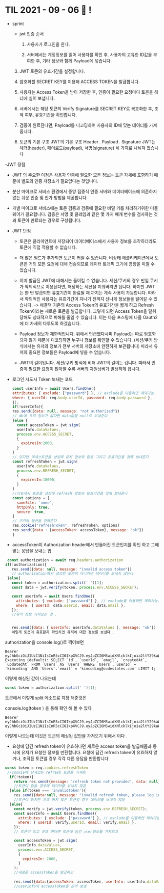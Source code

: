 # TIL 2021 - 09 - 06 📖 !

- sprint
   - jwt 인증 순서
     1. 사용자가 로그인을 한다.

     2. 서버에서는 계정정보를 읽어 사용자를 확인 후, 사용자의 고유한 ID값을 부여한 후, 기타 정보와 함께 Payload에 넣습니다.

    3. JWT 토큰의 유효기간을 설정합니다.
    4. 암호화할 SECRET KEY를 이용해 ACCESS TOKEN을 발급합니다.

    5. 사용자는 Access Token을 받아 저장한 후, 인증이 필요한 요청마다 토큰을 헤더에 실어 보냅니다.

    6. 서버에서는 해당 토큰의 Verify Signature를 SECRET KEY로 복호화한 후, 조작 여부, 유효기간을 확인합니다.

   7. 검증이 완료된다면, Payload를 디코딩하여 사용자의 ID에 맞는 데이터를 가져옵니다.

   8. 토큰의 기본 구조 JWT의 기본 구조 Header . Payload . Signature JWT는 헤더(header), 페이로드(payload), 서명(signature) 세 가지로 나눠져 있습니다

 -JWT 장점
  - JWT 의 주요한 이점은 사용자 인증에 필요한 모든 정보는 토큰 자체에 포함하기 때문에 별도의 인증 저장소가 필요없다는 것입니다.

  - 분산 마이크로 서비스 환경에서 중앙 집중식 인증 서버와 데이터베이스에 의존하지 않는 쉬운 인증 및 인가 방법을 제공합니다.

  - 개별 마이크로 서비스에는 토큰 검증과 검증에 필요한 비밀 키를 처리하기위한 미들웨어가 필요합니다. 검증은 서명 및 클레임과 같은 몇 가지 매개 변수를 검사하는 것과 토큰이 만료되는 경우로 구성됩니다. 

 - JWT 단점

   - 토큰은 클라이언트에 저장되어 데이터베이스에서 사용자 정보를 조작하더라도 토큰에 직접 적용할 수 없습니다.

   - 더 많은 필드가 추가되면 토큰이 커질 수 있습니다. 비상태 애플리케이션에서 토큰은 거의 모든 요청에 대해 전송되므로 데이터 트래픽 크기에 영향을 미칠 수 있습니다.

   - 이미 발급된 JWT에 대해서는 돌이킬 수 없습니다. 세션/쿠키의 경우 만일 쿠키가 악의적으로 이용된다면, 해당하는 세션을 지워버리면 됩니다. 하지만 JWT는 한 번 발급되면 유효기간이 완료될 때 까지는 계속 사용이 가능합니다. 따라서 악의적인 사용자는 유효기간이 지나기 전까지 신나게 정보들을 털어갈 수 있습니다. -> 해결책 기존의 Access Token의 유효기간을 짧게 하고 Refresh Token이라는 새로운 토큰을 발급합니다. 그렇게 되면 Access Token을 탈취당해도 상대적으로 피해를 줄일 수 있습니다. 이는 다음 포스팅에 나올 Oauth2에 더 자세히 다루도록 하겠습니다.

   - Payload 정보가 제한적입니다. 위에서 언급했다시피 Payload는 따로 암호화되지 않기 때문에 디코딩하면 누구나 정보를 확인할 수 있습니다. (세션/쿠키 방식에서는 유저의 정보가 전부 서버의 저장소에 안전하게 보관됩니다) 따라서 유저의 중요한 정보들은 Payload에 넣을 수 없습니다.

   - JWT의 길이입니다. 세션/쿠키 방식에 비해 JWT의 길이는 깁니다. 따라서 인증이 필요한 요청이 많아질 수록 서버의 자원낭비가 발생하게 됩니다.


 - 로그인 시도시 Token 보내는 코드

    ``` js
    const userInfo = await Users.findOne({
    attributes: { exclude: ["password"] }, // exclude를 이용하면 제외가능.
    where: { userId: req.body.userId, password: req.body.password },
    });
    if(!userInfo){
    res.send({data: null, message: "not authorized"})
    // db에 유저 정보가 없다면 data값을 null로 보내준다
    }else {
      const accessToken = jwt.sign(
      userInfo.dataValues,
      process.env.ACCESS_SECRET,
      {
        expiresIn:2000,
      }
    )
    // 있다면 엑세스토큰을 생성해 유저 정보와 암호 그리고 유효기간을 정해 보내준다 
    const refreshToken = jwt.sign(
      userInfo.dataValues,
      process.env.REFRESH_SECRET,
      {
        expiresIn:10000,
      }
    )
    //리프레시 토큰을 생성해 refresh 암호와 유효기간을 정해 보내준다
    const options = {
      sameSite: 'none',
      httpOnly: true,
      secure: true,
    }
    // 쿠키의 옵션을 정해준다
    res.cookie("refreshToken", refreshToken, options)
    res.send({data : {accessToken: accessToken}, message: "ok"})
    }
   ```
 - accessToken이 Authorization header에서 만들어진 토큰인지를 확인 하고 그에 맞는 응답을 보내는 법 

 ```js
  const authorization = await req.headers.authorization
 if(!authorization){
    res.send({data: null, message: "invalid access token"})
    // authorization에서 생성한 토큰이 아니라면 데이터를 보내지 않는다 
  }else{
    const token = authorization.split(' ')[1];
    const data = jwt.verify(token, process.env.ACCESS_SECRET);

    const userInfo = await Users.findOne({
      attributes: { exclude: ["password"] }, // exclude를 이용하면 제외가능.
      where: { userId: data.userId, email: data.email },
    });
    //유저 정보 가져오는 것 . 


    res.send({data: { userInfo: userInfo.dataValues }, message: "ok"})
    이렇게 토큰이 유효환지 확인하면 유저에 대한 정보를 보낸다 .
 ```

 authorization을 console.log()로 찍어보면 
 ```
 Bearer eyJhbGciOiJIUzI1NiIsInR5cCI6IkpXVCJ9.eyJpZCI6MSwidXNlcklkIjoia2ltY29kaW5nIiwiZW1haWwiOiJraW1jb2RpbmdAY29kZXN0YXRlcy5jb20iLCJjcmVhdGVkQXQiOiIyMDIwLTExLTE4VDEwOjAwOjAwLjAwMFoiLCJ1cGRhdGVkQXQiOiIyMDIwLTExLTE4VDEwOjAwOjAwLjAwMFoiLCJpYXQiOjE2MzEwMTYxNjR9.rNo0EKnLM31dXdHfrYVxZMzl3ymANKH5GAzscwgIkUE
Executing (default): SELECT `id`, `userId`, `email`, `createdAt`, `updatedAt` FROM `Users` AS `Users` WHERE `Users`.`userId` = 'kimcoding' AND `Users`.`email` = 'kimcoding@codestates.com' LIMIT 1;
```
이렇게 해싱된 값이 나오는데 
```js 
const token = authorization.split(' ')[1];
```
토큰에서 이렇게 split 메소드로 지정 해준것은 

console.log(token ) 을 통해 확인 해 볼 수 있다 

```
Bearer eyJhbGciOiJIUzI1NiIsInR5cCI6IkpXVCJ9.eyJpZCI6MSwidXNlcklkIjoia2ltY29kaW5nIiwiZW1haWwiOiJraW1jb2RpbmdAY29kZXN0YXRlcy5jb20iLCJjcmVhdGVkQXQiOiIyMDIwLTExLTE4VDEwOjAwOjAwLjAwMFoiLCJ1cGRhdGVkQXQiOiIyMDIwLTExLTE4VDEwOjAwOjAwLjAwMFoiLCJpYXQiOjE2MzEwMTYxNjR9.rNo0EKnLM31dXdHfrYVxZMzl3ymANKH5GAzscwgIkUE
eyJhbGciOiJIUzI1NiIsInR5cCI6IkpXVCJ9.eyJpZCI6MSwidXNlcklkIjoia2ltY29kaW5nIiwiZW1haWwiOiJraW1jb2RpbmdAY29kZXN0YXRlcy5jb20iLCJjcmVhdGVkQXQiOiIyMDIwLTExLTE4VDEwOjAwOjAwLjAwMFoiLCJ1cGRhdGVkQXQiOiIyMDIwLTExLTE4VDEwOjAwOjAwLjAwMFoiLCJpYXQiOjE2MzEwMTYxNjR9.rNo0EKnLM31dXdHfrYVxZMzl3ymANKH5GAzscwgIkUE
```
이렇게 나오는데 이것은 토큰의 해싱된 값만을 가져오기 위해서 이다 .

- 요청에 담긴 refresh token이 유효하다면   새로운 access token을 발급해줌과 동시에 유저가 요청한 정보를 반환합니다.
 요청에 담긴 refresh token이 유효하지 않거나, 조작된 토큰일 경우 각각 다른 응답을 반환합니다


```js 
const token = req.cookies.refreshToken
 //cookie에 담겨있는 refresh 토큰을 가져옴
  if(!token){
    return res.send({message: 'refresh token not provided', data: null})
    //토큰이 없을 경우에 데이터를 보내지 않음
  }else if(token === 'invalidtoken'){
    res.send({data:null, message: "invalid refresh token, please log in again"})
    //토큰이 있지만 유효 하지 않은 토큰일 경우 데이터를 보내지 않음
  }else{
    const verify = jwt.verify(token, process.env.REFRESH_SECRET);
    const userInfo = await Users.findOne({
      attributes: { exclude: ["password"] }, // exclude를 이용하면 제외가능.
      where: { userId: verify.userId, email: verify.email },
    });
    // 토큰이 있고 유효 하다면 토큰에 담긴 user정보를 가져오고

    const accessToken = jwt.sign(
      userInfo.dataValues,
      process.env.ACCESS_SECRET,
      {
        expiresIn: 2000,
      }
    );
    //새로운 accessToken을 발급하고
    
    res.send({data:{accessToken: accessToken, userInfo: userInfo.dataValues}, message: 'ok'})
    //userInfo와 accessToken을 같이 보냄
```